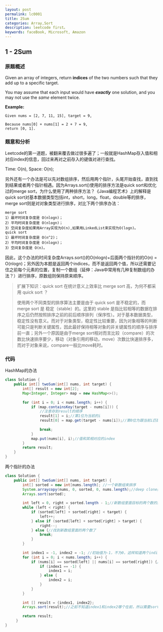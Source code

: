 ```yaml
---
layout: post
permalink: lc0001
title: 2Sum
categories: Array,Sort
description: leetcode first。
keywords: faceBook, Microsoft, Amazon
---
```


## 1 - 2Sum

### 原题概述

Given an array of integers, return **indices** of the two numbers such that they add up to a specific target.

You may assume that each input would have _**exactly**_ one solution, and you may not use the _same_ element twice.

**Example:**

```text
Given nums = [2, 7, 11, 15], target = 9,

Because nums[0] + nums[1] = 2 + 7 = 9,
return [0, 1].
```

### 题意和分析

Leetcode的第一道题，被翻来覆去做过很多遍了；一般就是HashMap存入值和相对应index的信息，回过来再对之前存入的键值对进行查找。

Time: O\(n\),  Space: O\(n\);

另外还有一个办法是可以先对数组排序，然后用两个指针，头尾开始查找，直到找到结果或者两个指针相遇。因为Arrays.sort\(\)使用的排序方法是quick sort和优化过的merge sort，为什么使用了两种排序方法？《Java编程艺术》上的解释是quick sort对基本数据类型包括int，short，long，float，double等的排序，merge sort则是对对象类型进行排序，对比下两个排序办法：

```text
merge sort 
1）最坏时间复杂度是 O(nlogn)；
2）平均时间复杂度是 O(nlogn)；
3）空间复杂度如果用Array实现为O(n),如果用LinkedList来实现为O(logn)。
quick sort 
1）最坏时间复杂度是 O(n^2)；
2）平均时间复杂度是 O(nlogn)；
3）空间复杂度是 O(n)。
```

因此，这个办法的时间复杂度Arrays.sort\(\)的O\(nlogn\)+后面两个指针的的O\(n\) = O\(nlogn\)；另外因为本题是返回两个indices，而不是返回两个值，所以还需要记住之前每个元素的位置，复制一个数组（延伸：Java中常用有几种复制数组的办法？）进行排序，原数组则保持原来顺序。

> 扩展下知识：quick sort 在统计意义上效率比 merge sort 高，为何不都采用 quick sort ？
>
> 使用两个不同类型的排序算法主要是由于 quick sort 是不稳定的，而 merge sort 是 稳定（stable）的。这里的 stable 是指比较相等的数据在排序之后仍然按照排序之前的前后顺序排列（保序性）。对于基本数据类型，稳定性没有意义。而对于对象类型，稳定性比较重要，因为对象相等的判断可能只是判断关键属性，因此最好保持相等对象的非关键属性的顺序与排序前一直；另外一个原因是由于merge sort相对而言比较（compare）的次数比快速排序要少，移动（对象引用的移动，move）次数比快速排序多，而对于对象来说，compare一般比move耗时。

### 代码

HashMap的办法

```java
class Solution {
    public int[] twoSum(int[] nums, int target) {
        int[] result = new int[2];
        Map<Integer, Integer> map = new HashMap<>();
        
        for (int i = 0; i < nums.length; i++) {
            if (map.containsKey(target - nums[i])) {
                //注意存到result的顺序
                result[1] = i;//第1位为当前的i
                result[0] = map.get(target - nums[i]);//第0位为跟当前i匹配之前存入到map中的值和相对应的index
                
                break;
            }
            map.put(nums[i], i);//值和其相对应的index
        }
        return result;
    }
}
```

两个指针的办法

```java
class Solution {
    public int[] twoSum(int[] nums, int target) {
        int[] sorted = new int[nums.length]; //一个新数组来排序
        System.arraycopy(nums, 0, sorted, 0, nums.length);//deep clone数组
        Arrays.sort(sorted);
        
        int left = 0, right = sorted.length - 1;//新数组里面目标的两个数的indices
        while (left < right) {
            if (sorted[left] + sorted[right] < target) {
                left++;
            } else if (sorted[left] + sorted[right] > target) {
                right--;
            } else {//找到新数组里面的两个数了
                break;
            }
        }
        
        int index1 = -1, index2 = -1; //初始值为-1，不为0，这样知道两个indices是否找到原来数组的对应两个数的索引从而改变过
        for (int i = 0; i < nums.length; i++) {
            if (nums[i] == sorted[left] || nums[i] == sorted[right]) {//只可能一个解
                if (index1 == -1) {
                    index1 = i;
                } else {
                    index2 = i;
                }
            }
        }
        
        int [] result = {index1, index2};
        Arrays.sort(result);//之前不知道index1和index2哪个在前，所以需要sort一下
        
        return result;
     }
}
```
